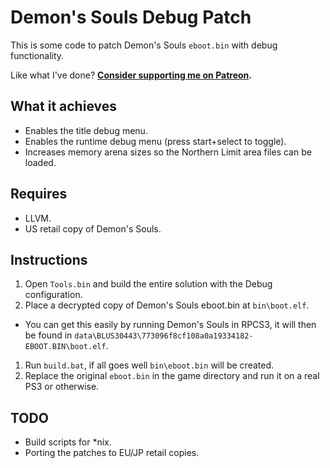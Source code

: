 # Demon's Souls Debug Patch

This is some code to patch Demon's Souls `eboot.bin` with debug functionality.

Like what I've done? **[Consider supporting me on Patreon](http://patreon.com.gibbed).**

## What it achieves
* Enables the title debug menu.
* Enables the runtime debug menu (press start+select to toggle).
* Increases memory arena sizes so the Northern Limit area files can be loaded.

## Requires
* LLVM.
* US retail copy of Demon's Souls.

## Instructions
1. Open `Tools.bin` and build the entire solution with the Debug configuration.
1. Place a decrypted copy of Demon's Souls eboot.bin at `bin\boot.elf`.
  * You can get this easily by running Demon's Souls in RPCS3, it will then be found in `data\BLUS30443\773096f8cf108a0a19334182-EBOOT.BIN\boot.elf`.
1. Run `build.bat`, if all goes well `bin\eboot.bin` will be created.
1. Replace the original `eboot.bin` in the game directory and run it on a real PS3 or otherwise.

## TODO
* Build scripts for *nix.
* Porting the patches to EU/JP retail copies.
